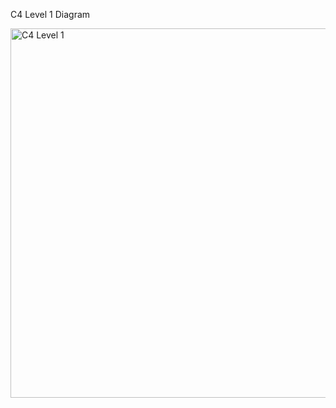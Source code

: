 C4 Level 1 Diagram

<img width="841" height="591" alt="C4 Level 1" src="https://github.com/user-attachments/assets/bbb7d6ce-86a5-461c-9ed4-8a78ee445a08" />
